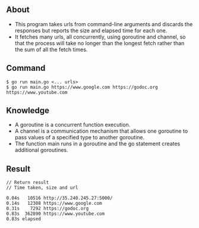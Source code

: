 ## About
- This program takes urls from command-line arguments and discards the responses but reports the size and elapsed time for each one.
- It fetches many urls, all concurrently, using goroutine and channel, so that the process
will take no longer than the longest fetch rather than the sum of all the fetch times.

## Command
```
$ go run main.go <... urls>
$ go run main.go https://www.google.com https://godoc.org https://www.youtube.com
```

## Knowledge
- A goroutine is a concurrent function execution.
- A channel is a communication mechanism that allows one goroutine to pass values of a specified type to another goroutine.
- The function main runs in a goroutine and the go statement creates additional goroutines.
 

## Result
```
// Return result
// Time taken, size and url

0.04s   10516 http://35.240.245.27:5000/
0.14s   12308 https://www.google.com
0.31s    7292 https://godoc.org
0.83s  362890 https://www.youtube.com
0.83s elapsed

```